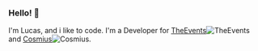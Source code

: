 ### Hello! 👋

I'm Lucas, and i like to code.
I'm a Developer for [TheEvents](https://discord.theevents.net)![TheEvents](https://cdn.theevents.net/images/site-icon.png) and [Cosmius](https://cosmius.net)![Cosmius](https://cdn.discordapp.com/icons/406801520454008832/1bd7f1129f38c5e2237b28aefbbff2a1.png).

